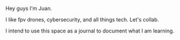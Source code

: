 Hey guys I'm Juan.

I like fpv drones, cybersecurity, and all things tech. Let's collab. 

I intend to use this space as a journal to document what I am learning.
